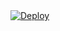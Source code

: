 
<a href="https://heroku.com/deploy">
  <img src="https://www.herokucdn.com/deploy/button.svg" alt="Deploy">
</a >
